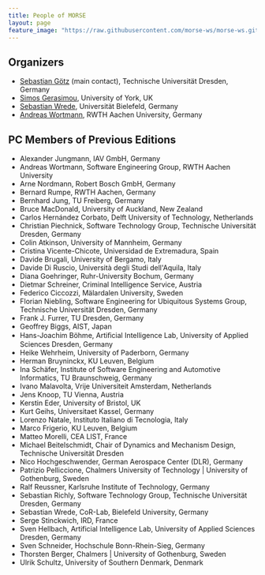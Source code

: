 ```yaml
---
title: People of MORSE
layout: page
feature_image: "https://raw.githubusercontent.com/morse-ws/morse-ws.github.io/master/images/kitchen.png"
---
```


## Organizers

- [Sebastian Götz](http://st.inf.tu-dresden.de/sgoetz/) (main contact), Technische Universität Dresden, Germany
- [Simos Gerasimou](http://www-users.cs.york.ac.uk/simos/), University of York, UK
- [Sebastian Wrede](https://www.cor-lab.de/swrede), Universität Bielefeld, Germany
- [Andreas Wortmann](https://www.se-rwth.de/staff/wortmann/), RWTH Aachen University, Germany

## PC Members of Previous Editions

- Alexander Jungmann, IAV GmbH, Germany
- Andreas Wortmann, Software Engineering Group, RWTH Aachen University 
- Arne Nordmann, Robert Bosch GmbH, Germany
- Bernard Rumpe, RWTH Aachen, Germany
- Bernhard Jung, TU Freiberg, Germany
- Bruce MacDonald, University of Auckland, New Zealand
- Carlos Hernández Corbato, Delft University of Technology, Netherlands
- Christian Piechnick, Software Technology Group, Technische Universität Dresden, Germany
- Colin Atkinson, University of Mannheim, Germany
- Cristina Vicente-Chicote, Universidad de Extremadura, Spain
- Davide Brugali, University of Bergamo, Italy
- Davide Di Ruscio, Università degli Studi dell'Aquila, Italy
- Diana Goehringer, Ruhr-University Bochum, Germany
- Dietmar Schreiner, Criminal Intelligence Service, Austria 
- Federico Ciccozzi, Mälardalen University, Sweden 
- Florian Niebling, Software Engineering for Ubiquitous Systems Group, Technische Universität Dresden, Germany 
- Frank J. Furrer, TU Dresden, Germany
- Geoffrey Biggs, AIST, Japan
- Hans-Joachim Böhme, Artiﬁcial Intelligence Lab, University of Applied Sciences Dresden, Germany 
- Heike Wehrheim, University of Paderborn, Germany
- Herman Bruyninckx, KU Leuven, Belgium
- Ina Schäfer, Institute of Software Engineering and Automotive Informatics, TU Braunschweig, Germany 
- Ivano Malavolta, Vrije Universiteit Amsterdam, Netherlands
- Jens Knoop, TU Vienna, Austria
- Kerstin Eder, University of Bristol, UK
- Kurt Geihs, Universitaet Kassel, Germany
- Lorenzo Natale, Instituto Italiano di Tecnologia, Italy
- Marco Frigerio, KU Leuven, Belgium
- Matteo Morelli, CEA LIST, France
- Michael Beitelschmidt, Chair of Dynamics and Mechanism Design, Technische Universität Dresden 
- Nico Hochgeschwender, German Aerospace Center (DLR), Germany
- Patrizio Pelliccione, Chalmers University of Technology &#124; University of Gothenburg, Sweden
- Ralf Reussner, Karlsruhe Institute of Technology, Germany
- Sebastian Richly, Software Technology Group, Technische Universität Dresden, Germany 
- Sebastian Wrede, CoR-Lab, Bielefeld University, Germany 
- Serge Stinckwich, IRD, France
- Sven Hellbach, Artificial Intelligence Lab, University of Applied Sciences Dresden, Germany 
- Sven Schneider, Hochschule Bonn-Rhein-Sieg, Germany
- Thorsten Berger, Chalmers &#124; University of Gothenburg, Sweden
- Ulrik Schultz, University of Southern Denmark, Denmark

